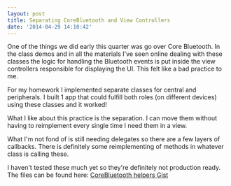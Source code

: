 ```yaml
---
layout: post
title: Separating CoreBluetooth and View Controllers
date: '2014-04-29 14:10:42'
---
```


One of the things we did early this quarter was go over Core Bluetooth. In the class demos and in all the materials I've seen online dealing with these classes the logic for handling the Bluetooth events is put inside the view controllers responsible for displaying the  UI. This felt like a bad practice to me.

For my homework I implemented separate classes for central and peripherals. I built 1 app that could fulfill both roles (on different devices) using these classes and it worked!

What I like about this practice is the separation. I can move them without having to reimplement every single time I need them in a view.

What I'm not fond of is still needing delegates so there are a few layers of callbacks. There is definitely some reimplementing of methods in whatever class is calling these.

I haven't tested these much yet so they're definitely not production ready.  The files can be found here: [CoreBluetooth helpers Gist](https://gist.github.com/jsorge/11390537)
